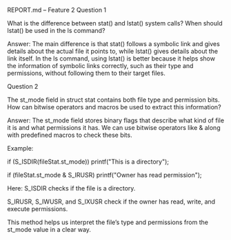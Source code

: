 REPORT.md – Feature 2
Question 1

What is the difference between stat() and lstat() system calls? When should lstat() be used in the ls command?

Answer:
The main difference is that stat() follows a symbolic link and gives details about the actual file it points to, while lstat() gives details about the link itself.
In the ls command, using lstat() is better because it helps show the information of symbolic links correctly, such as their type and permissions, without following them to their target files.

Question 2

The st_mode field in struct stat contains both file type and permission bits. How can bitwise operators and macros be used to extract this information?

Answer:
The st_mode field stores binary flags that describe what kind of file it is and what permissions it has.
We can use bitwise operators like & along with predefined macros to check these bits.

Example:

if (S_ISDIR(fileStat.st_mode))
    printf("This is a directory");

if (fileStat.st_mode & S_IRUSR)
    printf("Owner has read permission");


Here:
S_ISDIR checks if the file is a directory.

S_IRUSR, S_IWUSR, and S_IXUSR check if the owner has read, write, and execute permissions.

This method helps us interpret the file’s type and permissions from the st_mode value in a clear way.
